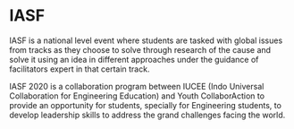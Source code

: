 # IASF
 
IASF is a national level event where students are tasked with global issues from tracks as they choose to solve through research of the cause and solve it using an idea in different approaches under the guidance of facilitators expert in that certain track.

IASF 2020 is a collaboration program between IUCEE (Indo Universal Collaboration for Engineering Education) and Youth CollaborAction to provide an opportunity for students, specially for Engineering students, to develop leadership skills to address the grand challenges facing the world.
